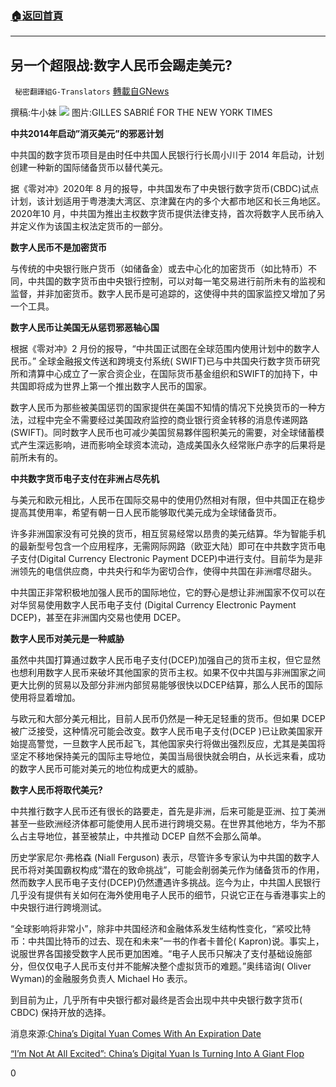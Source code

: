 ###  [:house:返回首頁](https://github.com/ourhimalayas/txt)
---


## 另一个超限战:数字人民币会踢走美元?
` 秘密翻譯組G-Translators` [轉載自GNews](https://gnews.org/zh-hans/1540240/)

撰稿:牛小妹
![](https://assets.gnews.org/wp-content/uploads/2021/09/p-8.jpg)
图片:GILLES SABRIÉ FOR THE NEW YORK TIMES

**中共2014年启动”消灭美元”的邪恶计划**

中共国的数字货币项目是由时任中共国人民银行行长周小川于 2014 年启动，计划创建一种新的国际储备货币以替代美元。

据《零对冲》2020年 8 月的报导，中共国发布了中央银行数字货币(CBDC)试点计划，该计划适用于粤港澳大湾区、京津冀在内的多个大都市地区和长三角地区。2020年10 月，中共国为推出主权数字货币提供法律支持，首次将数字人民币纳入并定义作为该国主权法定货币的一部分。

**数字人民币不是加密货币**

与传统的中央银行账户货币（如储备金）或去中心化的加密货币（如比特币）不同，中共国的数字货币由中央银行控制，可以对每一笔交易进行前所未有的监视和监督，并非加密货币。数字人民币是可追踪的，这使得中共的国家监控又增加了另一个工具。

**数字人民币让美国无从惩罚邪恶轴心国**

根据《零对冲》2 月份的报导，“中共国正试图在全球范围内使用计划中的数字人民币。” 全球金融报文传送和跨境支付系统( SWIFT)已与中共国央行数字货币研究所和清算中心成立了一家合资企业，在国际货币基金组织和SWIFT的加持下，中共国即将成为世界上第一个推出数字人民币的国家。

数字人民币为那些被美国惩罚的国家提供在美国不知情的情况下兑换货币的一种方法，过程中完全不需要经过美国政府监控的商业银行资金转移的消息传递网路(SWIFT)。同时数字人民币也可减少美国贸易夥伴囤积美元的需要，对全球储蓄模式产生深远影响，进而影响全球资本流动，造成美国永久经常账户赤字的后果将是前所未有的。

**中共数字货币电子支付在非洲占尽先机**

与美元和欧元相比，人民币在国际交易中的使用仍然相对有限，但中共国正在稳步提高其使用率，希望有朝一日人民币能够取代美元成为全球储备货币。

许多非洲国家没有可兑换的货币，相互贸易经常以昂贵的美元结算。华为智能手机的最新型号包含一个应用程序，无需网际网路（欧亚大陆）即可在中共数字货币电子支付(Digital Currency Electronic Payment DCEP)中进行支付。目前华为是非洲领先的电信供应商，中共央行和华为密切合作，使得中共国在非洲嚐尽甜头。

中共国正非常积极地加强人民币的国际地位，它的野心是想让非洲国家不仅可以在对华贸易使用数字人民币电子支付 (Digital Currency Electronic Payment DCEP)，甚至在非洲国内交易也使用 DCEP。

**数字人民币对美元是一种威胁**

虽然中共国打算通过数字人民币电子支付(DCEP)加强自己的货币主权，但它显然也想利用数字人民币来破坏其他国家的货币主权。如果不仅中共国与非洲国家之间更大比例的贸易以及部分非洲内部贸易能够很快以DCEP结算，那么人民币的国际使用将显着增加。

与欧元和大部分美元相比，目前人民币仍然是一种无足轻重的货币。但如果 DCEP 被广泛接受，这种情况可能会改变。数字人民币电子支付(DCEP )已让欧美国家开始提高警觉，一旦数字人民币起飞，其他国家央行将做出强烈反应，尤其是美国将坚定不移地保持美元的国际主导地位，美国当局很快就会明白，从长远来看，成功的数字人民币可能对美元的地位构成更大的威胁。

**数字人民币将取代美元?**

中共推行数字人民币还有很长的路要走，首先是非洲，后来可能是亚洲、拉丁美洲甚至一些欧洲经济体都可能使用人民币进行跨境交易。在世界其他地方，华为不那么占主导地位，甚至被禁止，中共推动 DCEP 自然不会那么简单。

历史学家尼尔·弗格森 (Niall Ferguson) 表示，尽管许多专家认为中共国的数字人民币将对美国霸权构成“潜在的致命挑战”，可能会削弱美元作为储备货币的作用，然而数字人民币电子支付(DCEP)仍然遭遇许多挑战。迄今为止，中共国人民银行几乎没有提供有关如何在海外使用电子人民币的细节，只说它正在与香港事实上的中央银行进行跨境测试。

“全球影响将非常小”，除非中共国经济和金融体系发生结构性变化，“紧咬比特币：中共国比特币的过去、现在和未来”一书的作者卡普伦( Kapron)说。事实上，说服世界各国接受数字人民币更加困难。“电子人民币只解决了支付基础设施部分，但仅仅电子人民币支付并不能解决整个虚拟货币的难题。”奥纬谘询( Oliver Wyman)的金融服务负责人 Michael Ho 表示。

到目前为止，几乎所有中央银行都对最终是否会出现中共中央银行数字货币( CBDC) 保持开放的选择。



消息來源:[China’s Digital Yuan Comes With An Expiration Date](http://消息來源:China’s%20Digital%20Yuan%20Comes%20With%20An%20Expiration%20Date)

[“I’m Not At All Excited”: China’s Digital Yuan Is Turning Into A Giant Flop](http://消息來源:China’s%20Digital%20Yuan%20Comes%20With%20An%20Expiration%20Date)



0
